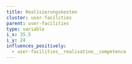 ```yaml
---
title: Realisierungskosten
cluster: user-facilities
parent: user-facilities
type: variable
i_x: 35.5
i_y: 24
influences_positively:
  - user-facilities__realisation__competence
---
```

